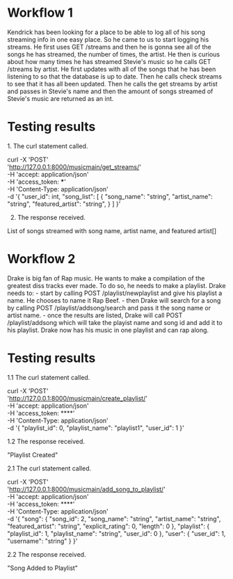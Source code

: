 # Workflow 1

Kendrick has been looking for a place to be able to log all of his song streaming info in one easy place. So he came to us to start logging his streams.
He first uses GET /streams and then he is gonna see all of the songs he has streamed, the number of times, the artist.
He then is curious about how many times he has streamed Stevie's music so he calls GET /streams by artist. He first updates with all of the songs
that he has been listening to so that the database is up to date. Then he calls check streams to see that it has all been updated. Then he calls the get streams by artist and passes in Stevie's name and then the amount of songs streamed of Stevie's music are returned as an int.

# Testing results

<Repeated for each step of the workflow>
1.  The curl statement called.

curl -X 'POST' \
 'http://127.0.0.1:8000/musicmain/get_streams/' \
 -H 'accept: application/json' \
 -H 'access_token: **\***' \
 -H 'Content-Type: application/json' \
 -d '{
"user_id": int,
"song_list": [
{
"song_name": "string",
"artist_name": "string",
"featured_artist": "string",
}
] }'

2. The response received.

List of songs streamed with song name, artist name, and featured artist[]



# Workflow 2
Drake is big fan of Rap music. He wants to make a compilation of the greatest diss tracks ever made. To do so, he needs to make a playlist. Drake needs to:
    - start by calling POST /playlist/newplaylist and give his playlist a name. He chooses to name it Rap Beef.
    - then Drake will search for a song by calling POST /playlist/addsong/search and pass it the song name or artist name.
    - once the results are listed, Drake will call POST /playlist/addsong which will take the playist name and song id and   add it to his playlist. Drake now has his music in one playlist and can rap along.

# Testing results
<Repeated for each step of the workflow>
1.1  The curl statement called.

 curl -X 'POST' \
  'http://127.0.0.1:8000/musicmain/create_playlist/' \
  -H 'accept: application/json' \
  -H 'access_token: ****' \
  -H 'Content-Type: application/json' \
  -d '{
  "playlist_id": 0,
  "playlist_name": "playlist1",
  "user_id": 1
}'

1.2 The response received.

"Playlist Created"


2.1  The curl statement called.

 curl -X 'POST' \
  'http://127.0.0.1:8000/musicmain/add_song_to_playlist/' \
  -H 'accept: application/json' \
  -H 'access_token: ****' \
  -H 'Content-Type: application/json' \
  -d '{
  "song": {
    "song_id": 2,
    "song_name": "string",
    "artist_name": "string",
    "featured_artist": "string",
    "explicit_rating": 0,
    "length": 0
  },
  "playlist": {
    "playlist_id": 1,
    "playlist_name": "string",
    "user_id": 0
  },
  "user": {
    "user_id": 1,
    "username": "string"
  }
}'



2.2 The response received.

"Song Added to Playlist"


